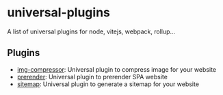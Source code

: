 # universal-plugins

A list of universal plugins for node, vitejs, webpack, rollup...

## Plugins

- [img-compressor](./plugins/img-compressor/README.md): Universal plugin to compress image for your website
- [prerender](./plugins/prerender/README.md): Universal plugin to prerender SPA website
- [sitemap](./plugins/sitemap/README.md): Universal plugin to generate a sitemap for your website
